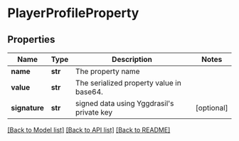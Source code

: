 # PlayerProfileProperty

## Properties
Name | Type | Description | Notes
------------ | ------------- | ------------- | -------------
**name** | **str** | The property name | 
**value** | **str** | The serialized property value in base64. | 
**signature** | **str** | signed data using Yggdrasil&#39;s private key | [optional] 

[[Back to Model list]](../README.md#documentation-for-models) [[Back to API list]](../README.md#documentation-for-api-endpoints) [[Back to README]](../README.md)


